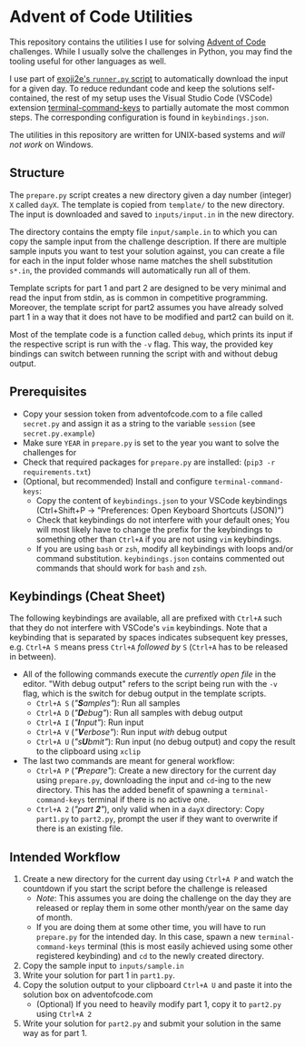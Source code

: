 # Advent of Code Utilities

This repository contains the utilities I use for solving [Advent of Code](https://adventofcode.com) challenges.
While I usually solve the challenges in Python, you may find the tooling useful for other languages as well.

I use part of [exoji2e's `runner.py` script](https://github.com/exoji2e/aoc22)
to automatically download the input for a given day. To reduce redundant code
and keep the solutions self-contained, the rest of my setup uses the Visual Studio Code (VSCode)
extension
[terminal-command-keys](https://marketplace.visualstudio.com/items?itemName=petekinnecom.terminal-command-keys)
to partially automate the most common steps. The corresponding configuration is found in `keybindings.json`.

The utilities in this repository are written for UNIX-based systems and _will not work_ on Windows.

## Structure

The `prepare.py` script creates a new directory given a day number (integer) `X`
called `dayX`. The template is copied from `template/` to the new directory. The
input is downloaded and saved to `inputs/input.in` in the new directory. 

The directory contains the empty file `input/sample.in` to which you can copy
the sample input from the challenge description. If there are multiple sample
inputs you want to test your solution against, you can create a file for each in
the input folder whose name matches the shell substitution `s*.in`, the provided
commands will automatically run all of them.

Template scripts for part 1 and part 2 are designed to be very minimal and read
the input from stdin, as is common in competitive programming. Moreover, the
template script for part2 assumes you have already solved part 1 in a way that
it does not have to be modified and part2 can build on it.

Most of the template code is a function called `debug`, which prints its input
if the respective script is run with the `-v` flag. This way, the provided key
bindings can switch between running the script with and without debug output.

## Prerequisites

- Copy your session token from adventofcode.com to a file called `secret.py` and assign it as a string to the variable `session` (see `secret.py.example`)
- Make sure `YEAR` in `prepare.py` is set to the year you want to solve the challenges for
- Check that required packages for `prepare.py` are installed: (`pip3 -r requirements.txt`)
- (Optional, but recommended) Install and configure `terminal-command-keys`:
    - Copy the content of `keybindings.json` to your VSCode keybindings (Ctrl+Shift+P -> "Preferences: Open Keyboard Shortcuts (JSON)")
    - Check that keybindings do not interfere with your default ones; You will most likely have to change the prefix for the keybindings to something other than `Ctrl+A` if you are not using `vim` keybindings. 
    - If you are using `bash` or `zsh`, modify all keybindings with loops and/or command substitution. `keybindings.json` contains commented out commands that should work for `bash` and `zsh`.


## Keybindings (Cheat Sheet)

The following keybindings are available, all are prefixed with `Ctrl+A` such
that they do not interfere with VSCode's `vim` keybindings. Note that a
keybinding that is separated by spaces indicates subsequent key presses, e.g.
`Ctrl+A S` means press `Ctrl+A` _followed by_ `S` (`Ctrl+A` has to be released in between).

- All of the following commands execute the _currently open file_ in the editor.
"With debug output" refers to the script being run with the `-v` flag, which is
the switch for debug output in the template scripts.
    - `Ctrl+A S` (_"**S**amples"_): Run all samples
    - `Ctrl+A D` (_"**D**ebug"_): Run all samples with debug output
    - `Ctrl+A I` (_"**I**nput"_): Run input
    - `Ctrl+A V` (_"**V**erbose"_): Run input _with_ debug output
    - `Ctrl+A U` (_"s**U**bmit"_): Run input (no debug output) and copy the result to the clipboard using `xclip`
- The last two commands are meant for general workflow:
    - `Ctrl+A P` (_"**P**repare"_): Create a new directory for the current day using `prepare.py`, downloading the input and `cd`-ing to the new directory. This has the added benefit of spawning a `terminal-command-keys` terminal if there is no active one.
    - `Ctrl+A 2` (_"part **2**"_), only valid when in a `dayX` directory: Copy `part1.py` to `part2.py`, prompt the user if they want to overwrite if there is an existing file.

## Intended Workflow

1) Create a new directory for the current day using `Ctrl+A P` and watch the countdown if you start the script before the challenge is released
    - *Note*: This assumes you are doing the challenge on the day they are released or replay them in some other month/year on the same day of month. 
    - If you are doing them at some other time, you will have to run `prepare.py` for the intended day. In this case, spawn a new `terminal-command-keys` terminal (this is most easily achieved using some other registered keybinding) and `cd` to the newly created directory.
2) Copy the sample input to `inputs/sample.in`
3) Write your solution for part 1 in `part1.py`.
4) Copy the solution output to your clipboard `Ctrl+A U` and paste it into the solution box on adventofcode.com
    - (Optional) If you need to heavily modify part 1, copy it to `part2.py` using `Ctrl+A 2`
5) Write your solution for `part2.py` and submit your solution in the same way as for part 1.

